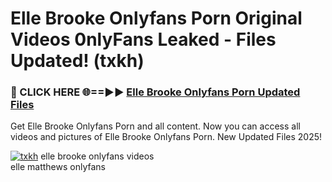# Elle Brooke Onlyfans Porn Original Videos 0nlyFans Leaked - Files Updated! (txkh)

<h3>🔴 CLICK HERE 🌐==►► <a href="https://tinyurl.com/3hn5wdd3" rel="nofollow">Elle Brooke Onlyfans Porn Updated Files</a></h3>

Get Elle Brooke Onlyfans Porn and all content. Now you can access all videos and pictures of Elle Brooke Onlyfans Porn. New Updated Files 2025!

[![txkh](https://i.imgur.com/4HnBqBT.gif)](https://tinyurl.com/3hn5wdd3)
elle brooke onlyfans videos<br>
elle matthews onlyfans